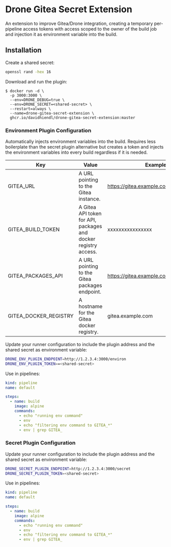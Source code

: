 # Drone Gitea Secret Extension

An extension to improve Gitea/Drone integration, creating a temporary per-pipeline access tokens with access scoped to
the owner of the build job and injection it as environment variable into the build.

## Installation

Create a shared secret:

```bash
openssl rand -hex 16
```

Download and run the plugin:

```console
$ docker run -d \
  -p 3000:3000 \
  --env=DRONE_DEBUG=true \
  --env=DRONE_SECRET=<shared-secret> \
  --restart=always \
  --name=drone-gitea-secret-extension \
  ghcr.io/davidhiendl/drone-gitea-secret-extension:master
```

### Environment Plugin Configuration

Automatically injects environment variables into the build. Requires less boilerplate than the secret plugin alternative
but creates a token and injects the environment variables into every build regardless if it is needed.

| Key | Value | Example |
|-----------------------|--|---------|
| GITEA_URL | A URL pointing to the Gitea instance. | https://gitea.example.com         |
| GITEA_BUILD_TOKEN | A Gitea API token for API, packages and docker registry access. | xxxxxxxxxxxxxxxx |
| GITEA_PACKAGES_API | A URL pointing to the Gitea packages endpoint. | https://gitea.example.com/api/packages        |
| GITEA_DOCKER_REGISTRY | A hostname for the Gitea docker registry. | gitea.example.com |

Update your runner configuration to include the plugin address and the shared secret as environment variable:

```bash
DRONE_ENV_PLUGIN_ENDPOINT=http://1.2.3.4:3000/environ
DRONE_ENV_PLUGIN_TOKEN==<shared-secret>
```

Use in pipelines:

```yaml
kind: pipeline
name: default

steps:
  - name: build
    image: alpine
    commands:
      - echo "running env command"
      - env
      - echo "filtering env command to GITEA_*"
      - env | grep GITEA_
```

### Secret Plugin Configuration

Update your runner configuration to include the plugin address and the shared secret as environment variable:

```bash
DRONE_SECRET_PLUGIN_ENDPOINT=http://1.2.3.4:3000/secret
DRONE_SECRET_PLUGIN_TOKEN=<shared-secret>
```

Use in pipelines:

```yaml
kind: pipeline
name: default

steps:
  - name: build
    image: alpine
    commands:
      - echo "running env command"
      - env
      - echo "filtering env command to GITEA_*"
      - env | grep GITEA_
```
